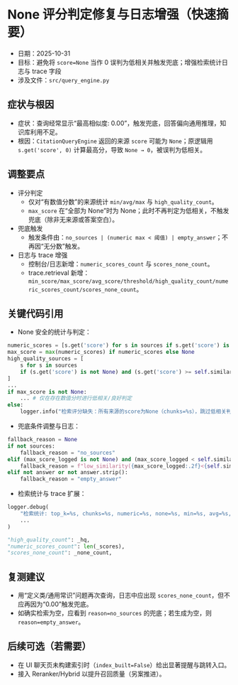 # None 评分判定修复与日志增强（快速摘要）

- 日期：2025-10-31
- 目标：避免将 `score=None` 当作 0 误判为低相关并触发兜底；增强检索统计日志与 trace 字段
- 涉及文件：`src/query_engine.py`

## 症状与根因
- 症状：查询经常显示“最高相似度: 0.00”，触发兜底，回答偏向通用推理，知识库利用不足。
- 根因：`CitationQueryEngine` 返回的来源 `score` 可能为 `None`；原逻辑用 `s.get('score', 0)` 计算最高分，导致 `None → 0`，被误判为低相关。

## 调整要点
- 评分判定
  - 仅对“有数值分数”的来源统计 `min/avg/max` 与 `high_quality_count`。
  - `max_score` 在“全部为 None”时为 None；此时不再判定为低相关，不触发兜底（除非无来源或答案空白）。
- 兜底触发
  - 触发条件由：`no_sources | (numeric max < 阈值) | empty_answer`；不再因“无分数”触发。
- 日志与 trace 增强
  - 控制台/日志新增：`numeric_scores_count` 与 `scores_none_count`。
  - trace.retrieval 新增：`min_score/max_score/avg_score/threshold/high_quality_count/numeric_scores_count/scores_none_count`。

## 关键代码引用
- None 安全的统计与判定：
```146:158:src/query_engine.py
numeric_scores = [s.get('score') for s in sources if s.get('score') is not None]
max_score = max(numeric_scores) if numeric_scores else None
high_quality_sources = [
    s for s in sources
    if (s.get('score') is not None) and (s.get('score') >= self.similarity_threshold)
]
...
if max_score is not None:
    ... # 仅在存在数值分时进行低相关/良好判定
else:
    logger.info("检索评分缺失：所有来源的score为None（chunks=%s），跳过低相关判定，仅依据其他条件兜底", len(sources))
```
- 兜底条件调整与日志：
```176:195:src/query_engine.py
fallback_reason = None
if not sources:
    fallback_reason = "no_sources"
elif (max_score_logged is not None) and (max_score_logged < self.similarity_threshold):
    fallback_reason = f"low_similarity({max_score_logged:.2f}<{self.similarity_threshold})"
elif not answer or not answer.strip():
    fallback_reason = "empty_answer"
```
- 检索统计与 trace 扩展：
```166:174:src/query_engine.py
logger.debug(
    "检索统计: top_k=%s, chunks=%s, numeric=%s, none=%s, min=%s, avg=%s, max=%s, threshold=%.3f",
    ...
)
```
```244:254:src/query_engine.py
"high_quality_count": _hq,
"numeric_scores_count": len(_scores),
"scores_none_count": _none_count,
```

## 复测建议
- 用“定义类/通用常识”问题再次查询，日志中应出现 `scores_none_count`，但不应再因为“0.00”触发兜底。
- 如确实检索为空，应看到 `reason=no_sources` 的兜底；若生成为空，则 `reason=empty_answer`。

## 后续可选（若需要）
- 在 UI 聊天页未构建索引时（`index_built=False`）给出显著提醒与跳转入口。
- 接入 Reranker/Hybrid 以提升召回质量（另案推进）。
